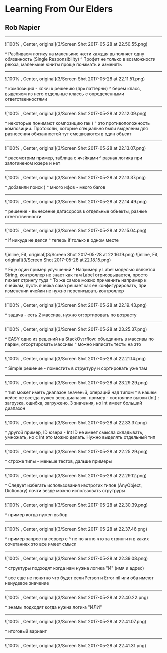 # Learning From Our Elders
## Rob Napier

---

![100% , Center, original](3/Screen Shot 2017-05-28 at 22.50.55.png)

^ Разбиваем логику на маленькие части каждая выполняет одну обязанность (Single Responsibility)
^ Профит не только в возможности реюза, маленькие юниты проще понимать и изменять

---

![100% , Center, original](3/Screen Shot 2017-05-28 at 22.11.51.png)

^ композиция - ключ к решению (про паттерны)
^ берем класс, выделяем из него отдельные классы с определенными ответственностями

---

![100% , Center, original](3/Screen Shot 2017-05-28 at 22.12.09.png)

^ некоторые понимают композицию так )
^ это противоположность композиции. Протоколы, которые специально были выделены для разнесения обязанностей тут смешиваются в один объект

---

![100% , Center, original](3/Screen Shot 2017-05-28 at 22.13.07.png)

^ рассмотрим пример, таблица с ячейками
^ разная логика при залогиненом юзере и нет

---

![100% , Center, original](3/Screen Shot 2017-05-28 at 22.13.37.png)

^ добавили поиск )
^ много ифов - много багов

---

![100% , Center, original](3/Screen Shot 2017-05-28 at 22.14.49.png)

^ решение - вынесение датасорсов в отдельные объекты, разные ответственности

---

![100% , Center, original](3/Screen Shot 2017-05-28 at 22.15.04.png)

^ if никуда не делся
^ теперь if только в одном месте

---

![inline, Fit, original](3/Screen Shot 2017-05-28 at 22.16.19.png) ![inline, Fit, original](3/Screen Shot 2017-05-28 at 22.18.15.png)

^ Еще один пример улучшений
^ Например у Label моделью является String, контроллер не знает как там Label отрисовывается, просто пихает стрингу туда
^ То же самое можно применить например к ячейкам, пусть ячейка сама решает как ее конфигурировать, при изменении ячейки не нужно переписывать контроллер

---

![100% , Center, original](3/Screen Shot 2017-05-28 at 22.19.43.png)

^ задача - есть 2 массива, нужно отсортировать по возрасту

---

![100% , Center, original](3/Screen Shot 2017-05-28 at 23.25.37.png)

^ EASY одно из решений на StackOverflow: объединить в массивы по парам, отсортировать массивы
^ можно написать тесты на это

---

![100% , Center, original](3/Screen Shot 2017-05-28 at 22.21.14.png)

^ Simple решение - поместить в структуру и сортировать уже там

---

![100% , Center, original](3/Screen Shot 2017-05-28 at 23.29.29.png)

^ тип может иметь диапазон значений, операций над типом
^ в нашем кейсе не всегда нужен весь диапазон. пример - состояние вьюхи (Int) : загрузка, ошибка, загружено. 3 значения, но Int имеет больший диапазон

---

![100% , Center, original](3/Screen Shot 2017-05-28 at 22.33.37.png)

^ другой пример, ID юзера - Int ID не имеет смысла складывать, умножать, но c Int это можно делать. Нужно выделять отдельный тип

---

![100% , Center, original](3/Screen Shot 2017-05-28 at 22.25.29.png)

^ строже типы - меньше тестов, дальше примеры

---

![100% , Center, original](3/Screen Shot 2017-05-28 at 22.29.12.png)

^ Следует избегать использования нестрогих типов (AnyObject, Dictionary) почти везде можно использовать струтруры

---

![100% , Center, original](3/Screen Shot 2017-05-28 at 22.30.39.png)

^ пример когда нужен выбор

---

![100% , Center, original](3/Screen Shot 2017-05-28 at 22.37.46.png)

^ пример запрос на сервер с
^ не понятно что за стринги и в каких сочетаниех это все имеет смысл

---

![100% , Center, original](3/Screen Shot 2017-05-28 at 22.39.08.png)

^ структуры подходят когда нам нужна логика "И" (имя и адрес)

^ все еще не понятно что будет если Person и Error nil или оба имеют ненудевое значение

---

![100% , Center, original](3/Screen Shot 2017-05-28 at 22.40.22.png)

^ энамы подходят когда нужна логика "ИЛИ"

---

![100% , Center, original](3/Screen Shot 2017-05-28 at 22.41.07.png)

^ итоговый вариант

---

![100% , Center, original](3/Screen Shot 2017-05-28 at 22.41.31.png)
